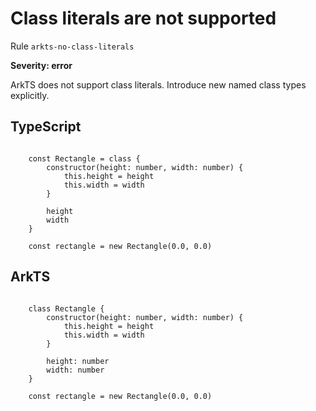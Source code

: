 #  Class literals are not supported

Rule ``arkts-no-class-literals``

**Severity: error**

ArkTS does not support class literals. Introduce new named class types
explicitly.


## TypeScript


```

    const Rectangle = class {
        constructor(height: number, width: number) {
            this.height = height
            this.width = width
        }

        height
        width
    }

    const rectangle = new Rectangle(0.0, 0.0)

```

## ArkTS


```

    class Rectangle {
        constructor(height: number, width: number) {
            this.height = height
            this.width = width
        }

        height: number
        width: number
    }

    const rectangle = new Rectangle(0.0, 0.0)

```


